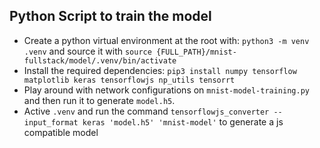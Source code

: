 ## Python Script to train the model
- Create a python virtual environment at the root with: `python3 -m venv .venv` and source it with `source {FULL_PATH}/mnist-fullstack/model/.venv/bin/activate`
- Install the required dependencies: `pip3 install numpy tensorflow matplotlib keras tensorflowjs np_utils tensorrt`
- Play around with network configurations on `mnist-model-training.py` and then run it to generate `model.h5`.
- Active `.venv` and run the command `tensorflowjs_converter --input_format keras 'model.h5' 'mnist-model'` to generate a js compatible model
